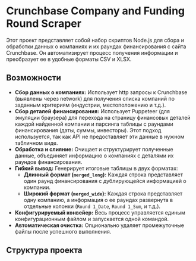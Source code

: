 # Crunchbase Company and Funding Round Scraper

Этот проект представляет собой набор скриптов Node.js для сбора и обработки данных о компаниях и их раундах финансирования с сайта Crunchbase. Он автоматизирует процесс получения информации и преобразует ее в удобные форматы CSV и XLSX.

## Возможности

*   **Сбор данных о компаниях:** Использует http запросы к Crunchbase (выявлены через network) для получения списка компаний по заданным критериям (индустрии, местоположению и т.д.).
*   **Сбор деталей финансирования:** Использует Puppeteer (для эмуляции браузера) для перехода на страницу финансовых деталей каждой найденной компании и парсинга таблицы с раундами финансирования (даты, суммы, инвесторы). Этот подход используется, так как API не предоставляет эти данные в нужном табличном виде.
*   **Обработка и слияние:** Очищает и структурирует полученные данные, объединяет информацию о компаниях с деталями их раундов финансирования.
*   **Гибкий вывод:** Генерирует итоговые таблицы в двух форматах:
    *   **Длинный формат (`merged_long`):** Каждая строка представляет один раунд финансирования с дублирующейся информацией о компании.
    *   **Широкий формат (`merged_wide`):** Каждая строка представляет одну компанию, а информация о ее раундах развернута в отдельные колонки (`Round 1_Date`, `Round 1_Sum`, и т.д.).
*   **Конфигурируемый конвейер:** Весь процесс управляется единым конфигурационным файлом и запускается одной командой.
*   **Автоматическая очистка:** Опционально удаляет промежуточные файлы после успешного выполнения.

## Структура проекта 
